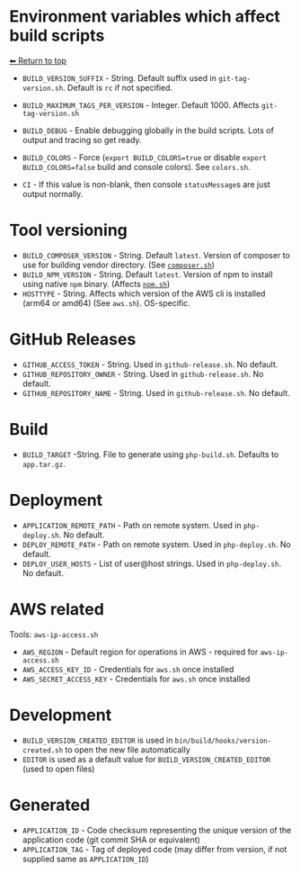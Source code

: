 # Environment variables which affect build scripts

[⬅ Return to top](index.md)

- `BUILD_VERSION_SUFFIX` - String. Default suffix used in `git-tag-version.sh`. Default is `rc` if not specified.
- `BUILD_MAXIMUM_TAGS_PER_VERSION` - Integer. Default 1000. Affects `git-tag-version.sh`

- `BUILD_DEBUG` - Enable debugging globally in the build scripts. Lots of output and tracing so get ready.
- `BUILD_COLORS` - Force (`export BUILD_COLORS=true` or disable `export BUILD_COLORS=false` build and console colors). See `colors.sh`.
- `CI` - If this value is non-blank, then console `statusMessage`s are just output normally.

# Tool versioning

- `BUILD_COMPOSER_VERSION` - String. Default `latest`. Version of composer to use for building vendor directory. (See [`composer.sh`](composer.md))
- `BUILD_NPM_VERSION` - String. Default `latest`. Version of npm to install using native `npm` binary. (Affects [`npm.sh`](npm.md))
- `HOSTTYPE` - String. Affects which version of the AWS cli is installed (arm64 or amd64) (See `aws.sh`). OS-specific.

# GitHub Releases

- `GITHUB_ACCESS_TOKEN` - String. Used in `github-release.sh`. No default.
- `GITHUB_REPOSITORY_OWNER` - String. Used in `github-release.sh`. No default.
- `GITHUB_REPOSITORY_NAME` - String. Used in `github-release.sh`. No default.

# Build

- `BUILD_TARGET` -String. File to generate using `php-build.sh`. Defaults to `app.tar.gz`.

# Deployment

- `APPLICATION_REMOTE_PATH` - Path on remote system. Used in `php-deploy.sh`. No default.
- `DEPLOY_REMOTE_PATH` - Path on remote system. Used in `php-deploy.sh`. No default.
- `DEPLOY_USER_HOSTS` - List of user@host strings. Used in `php-deploy.sh`. No default.

# AWS related

Tools: `aws-ip-access.sh`

- `AWS_REGION` - Default region for operations in AWS - required for `aws-ip-access.sh`
- `AWS_ACCESS_KEY_ID` - Credentials for `aws.sh` once installed
- `AWS_SECRET_ACCESS_KEY` - Credentials for `aws.sh` once installed

# Development

- `BUILD_VERSION_CREATED_EDITOR` is used in `bin/build/hooks/version-created.sh` to open the new file automatically
- `EDITOR` is used as a default value for `BUILD_VERSION_CREATED_EDITOR` (used to open files)

# Generated

- `APPLICATION_ID` - Code checksum representing the unique version of the application code (git commit SHA or equivalent)
- `APPLICATION_TAG` - Tag of deployed code (may differ from version, if not supplied same as `APPLICATION_ID`)
